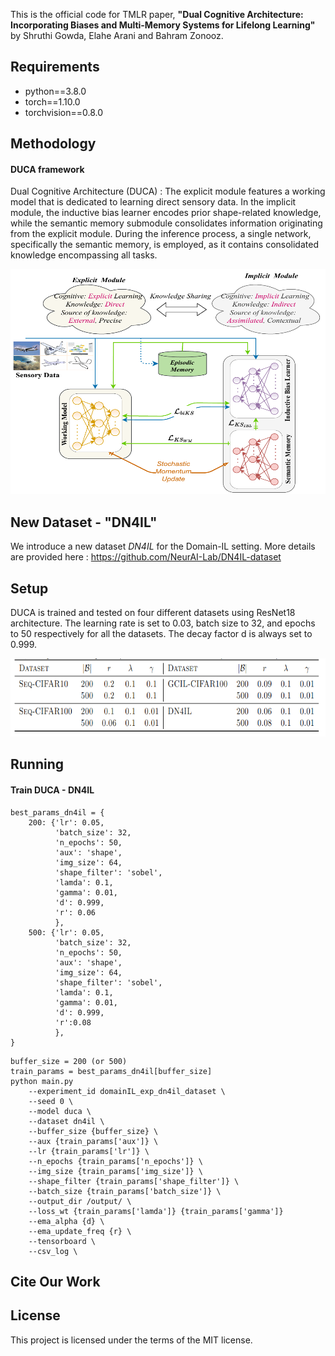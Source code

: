 

This is the official code for TMLR paper, **"Dual Cognitive Architecture: Incorporating Biases and Multi-Memory Systems for Lifelong Learning"** by Shruthi Gowda, Elahe Arani and Bahram Zonooz.

## Requirements
- python==3.8.0
- torch==1.10.0
- torchvision==0.8.0 

## Methodology

#### DUCA framework

Dual Cognitive Architecture (DUCA) : The explicit module features a working model that is dedicated to learning direct sensory data. In the implicit module, the inductive bias learner encodes prior shape-related knowledge, while the semantic memory submodule consolidates information originating from the explicit module. During the inference process, a single network, specifically the semantic memory, is employed, as it contains consolidated knowledge encompassing all tasks.

[//]: # (![image info]&#40;./src/DUCA.png&#41;)

<img src="./src/DUCA.png"  width="512" height="360">

## New Dataset - "DN4IL"

We introduce a new dataset *DN4IL* for the Domain-IL setting.
More details are provided here : https://github.com/NeurAI-Lab/DN4IL-dataset

## Setup

DUCA is trained and tested on four different datasets using ResNet18 architecture. The learning rate is set to 0.03, batch
size to 32, and epochs to 50 respectively for all the datasets. The decay factor d is always set to 0.999.

[//]: # (![image info]&#40;./src/hyper.png&#41;)
<img src="./src/hyper.png"  width="650" height="125">

## Running

#### Train DUCA - DN4IL 
```
best_params_dn4il = {
    200: {'lr': 0.05,
          'batch_size': 32,
          'n_epochs': 50,
          'aux': 'shape',
          'img_size': 64,
          'shape_filter': 'sobel',
          'lamda': 0.1,
          'gamma': 0.01,
          'd': 0.999,
          'r': 0.06
          },
    500: {'lr': 0.05,
          'batch_size': 32,
          'n_epochs': 50,
          'aux': 'shape',
          'img_size': 64,
          'shape_filter': 'sobel',
          'lamda': 0.1,
          'gamma': 0.01,
          'd': 0.999,
          'r':0.08
          },
}
```

```
buffer_size = 200 (or 500)
train_params = best_params_dn4il[buffer_size]
python main.py 
    --experiment_id domainIL_exp_dn4il_dataset \
    --seed 0 \
    --model duca \
    --dataset dn4il \
    --buffer_size {buffer_size} \
    --aux {train_params['aux']} \
    --lr {train_params['lr']} \
    --n_epochs {train_params['n_epochs']} \
    --img_size {train_params['img_size']} \
    --shape_filter {train_params['shape_filter']} \
    --batch_size {train_params['batch_size']} \
    --output_dir /output/ \
    --loss_wt {train_params['lamda']} {train_params['gamma']}
    --ema_alpha {d} \
    --ema_update_freq {r} \
    --tensorboard \
    --csv_log \
```

## Cite Our Work

## License

This project is licensed under the terms of the MIT license.

